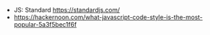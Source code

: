

- JS: Standard https://standardjs.com/
- https://hackernoon.com/what-javascript-code-style-is-the-most-popular-5a3f5bec1f6f